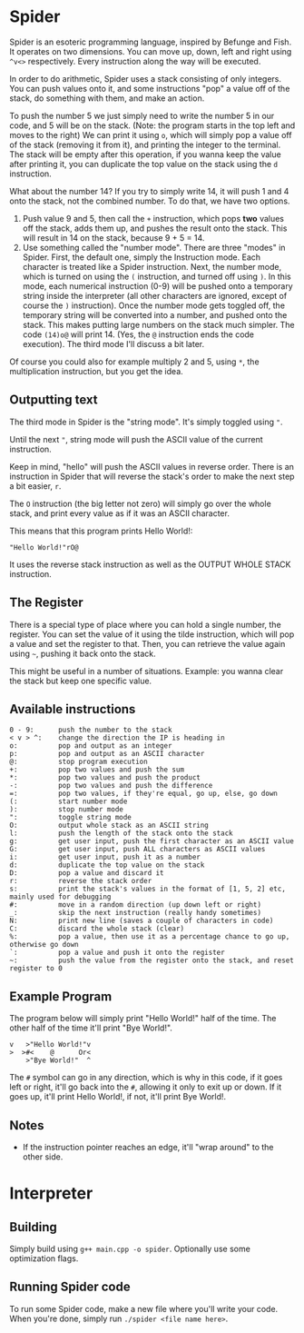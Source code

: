 # Spider
Spider is an esoteric programming language, inspired by Befunge and Fish.
It operates on two dimensions. You can move up, down, left and right using `^v<>` respectively. Every instruction along the way will be executed.

In order to do arithmetic, Spider uses a stack consisting of only integers. You can push values onto it, and some instructions "pop" a value off of the stack, do something with them, and make an action.

To push the number 5 we just simply need to write the number 5 in our code, and 5 will be on the stack. (Note: the program starts in the top left and moves to the right) We can print it using `o`, which will simply pop a value off of the stack (removing it from it), and printing the integer to the terminal. The stack will be empty after this operation, if you wanna keep the value after printing it, you can duplicate the top value on the stack using the `d` instruction.

What about the number 14? If you try to simply write 14, it will push 1 and 4 onto the stack, not the combined number. To do that, we have two options.

1. Push value 9 and 5, then call the `+` instruction, which pops **two** values off the stack, adds them up, and pushes the result onto the stack. This will result in 14 on the stack, because 9 + 5 = 14.
2. Use something called the "number mode". There are three "modes" in Spider. First, the default one, simply the Instruction mode. Each character is treated like a Spider instruction. Next, the number mode, which is turned on using the `(` instruction, and turned off using `)`. In this mode, each numerical instruction (0-9) will be pushed onto a temporary string inside the interpreter (all other characters are ignored, except of course the `)` instruction). Once the number mode gets toggled off, the temporary string will be converted into a number, and pushed onto the stack. This makes putting large numbers on the stack much simpler. The code `(14)o@` will print 14. (Yes, the `@` instruction ends the code execution). The third mode I'll discuss a bit later.

Of course you could also for example multiply 2 and 5, using `*`, the multiplication instruction, but you get the idea.
## Outputting text
The third mode in Spider is the "string mode". It's simply toggled using `"`.

Until the next `"`, string mode will push the ASCII value of the current instruction.

Keep in mind, "hello" will push the ASCII values in reverse order. There is an instruction in Spider that will reverse the stack's order to make the next step a bit easier, `r`.

The `O` instruction (the big letter not zero) will simply go over the whole stack, and print every value as if it was an ASCII character.

This means that this program prints Hello World!:

    "Hello World!"rO@
    
It uses the reverse stack instruction as well as the OUTPUT WHOLE STACK instruction.
## The Register
There is a special type of place where you can hold a single number, the register. You can set the value of it using the tilde instruction, which will pop a value and set the register to that. Then, you can retrieve the value again using `~`, pushing it back onto the stack.

This might be useful in a number of situations. Example: you wanna clear the stack but keep one specific value.
## Available instructions
    0 - 9:      push the number to the stack
    < v > ^:    change the direction the IP is heading in
    o:          pop and output as an integer
    p:          pop and output as an ASCII character
    @:          stop program execution
    +:          pop two values and push the sum
    *:          pop two values and push the product
    -:          pop two values and push the difference
    =:          pop two values, if they're equal, go up, else, go down
    (:          start number mode
    ):          stop number mode
    ":          toggle string mode
    O:          output whole stack as an ASCII string
    l:          push the length of the stack onto the stack
    g:          get user input, push the first character as an ASCII value
    G:          get user input, push ALL characters as ASCII values
    i:          get user input, push it as a number
    d:          duplicate the top value on the stack
    D:          pop a value and discard it
    r:          reverse the stack order
    s:          print the stack's values in the format of [1, 5, 2] etc, mainly used for debugging
    #:          move in a random direction (up down left or right)
    _:          skip the next instruction (really handy sometimes)
    N:          print new line (saves a couple of characters in code)
    C:          discard the whole stack (clear)
    %:          pop a value, then use it as a percentage chance to go up, otherwise go down
    `:          pop a value and push it onto the register
    ~:          push the value from the register onto the stack, and reset register to 0
    
## Example Program
The program below will simply print "Hello World!" half of the time. The other half of the time it'll print "Bye World!".

    v   >"Hello World!"v
    >  >#<    @      Or<
        >"Bye World!"  ^
The `#` symbol can go in any direction, which is why in this code, if it goes left or right, it'll go back into the `#`, allowing it only to exit up or down. If it goes up, it'll print Hello World!, if not, it'll print Bye World!.
## Notes
* If the instruction pointer reaches an edge, it'll "wrap around" to the other side.

# Interpreter
## Building
Simply build using `g++ main.cpp -o spider`. Optionally use some optimization flags.
## Running Spider code
To run some Spider code, make a new file where you'll write your code.
When you're done, simply run `./spider <file name here>`.
